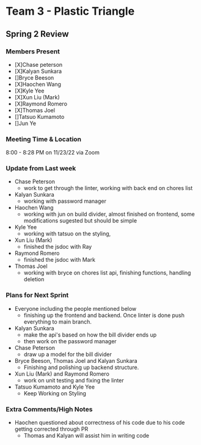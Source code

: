# Team 3 - Plastic Triangle

## **Spring 2 Review**

### **Members Present**

- [X]Chase peterson
- [X]Kalyan Sunkara
- []Bryce Beeson
- [X]Haochen Wang
- [X]Kyle Yee
- [X]Xun Liu (Mark)
- [X]Raymond Romero
- [X]Thomas Joel
- []Tatsuo Kumamoto
- []Jun Ye

### **Meeting Time & Location**

8:00 - 8:28 PM on 11/23/22 via Zoom

### **Update from Last week**

- Chase Peterson
  - work to get through the linter, working with back end on chores list
- Kalyan Sunkara
  - working with password manager
- Haochen Wang
  - working with jun on build divider, almost finished on frontend, some modifications sugested but should be simple
- Kyle Yee
  - working with tatsuo on the styling,
- Xun Liu (Mark)
  - finished the jsdoc with Ray
- Raymond Romero
  - finished the jsdoc with Mark
- Thomas Joel
  - working with bryce on chores list api, finishing functions, handling deletion

### **Plans for Next Sprint**

- Everyone including the people mentioned below
  - finishing up the frontend and backend. Once linter is done push everything to main branch.
- Kalyan Sunkara
  - make the api's based on how the bill divider ends up
  - then work on the password manager
- Chase Peterson
  - draw up a model for the bill divider
- Bryce Beeson, Thomas Joel and Kalyan Sunkara
  - Finishing and polishing up backend structure.
- Xun Liu (Mark) and Raymond Romero
  - work on unit testing and fixing the linter
- Tatsuo Kumamoto and Kyle Yee
  - Keep Working on Styling

### **Extra Comments/High Notes**

- Haochen questioned about correctness of his code due to his code getting corrected through PR
  - Thomas and Kalyan will assist him in writing code
